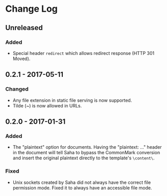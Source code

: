 # Change Log

## Unreleased

### Added

- Special header `redirect` which allows redirect response (HTTP 301 Moved).

## 0.2.1 - 2017-05-11

### Changed

- Any file extension in static file serving is now supported.
- Tilde (~) is now allowed in URLs.

## 0.2.0 - 2017-01-31

### Added

- The "plaintext" option for documents. Having the "plaintext: ..." header in the document will tell Saha to bypass the CommonMark conversion and insert the original plaintext directly to the template's `\content\`.

### Fixed

- Unix sockets created by Saha did not always have the correct file permission mode. Fixed it to always have an accessible file mode.
